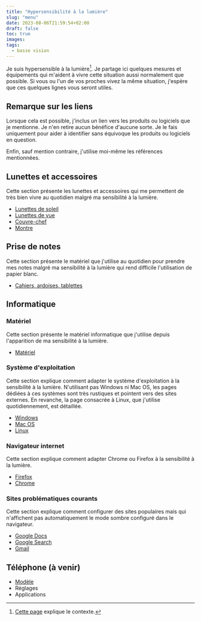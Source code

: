 ```yaml
---
title: "Hypersensibilité à la lumière"
slug: "menu"
date: 2023-08-06T21:59:54+02:00
draft: false
toc: true
images:
tags:
  - basse vision
---
```

Je suis hypersensible à la lumière[^1]. Je partage ici quelques mesures et équipements qui m'aident à vivre cette situation aussi normalement que possible. Si vous ou l'un de vos proches vivez la même situation, j'espère que ces quelques lignes vous seront utiles.

## Remarque sur les liens
Lorsque cela est possible, j'inclus un lien vers les produits ou logiciels que je mentionne. Je n'en retire aucun bénéfice d'aucune sorte. Je le fais uniquement pour aider à identifier sans équivoque les produits ou logiciels en question.

Enfin, sauf mention contraire, j'utilise moi-même les références mentionnées.

## Lunettes et accessoires
Cette section présente les lunettes et accessoires qui me permettent de très bien vivre au quotidien malgré ma sensibilité à la lumière.
* [Lunettes de soleil](lunettes-de-soleil)
* [Lunettes de vue](lunettes-de-vue)
* [Couvre-chef](couvre-chef)
* [Montre](montre)

## Prise de notes
Cette section présente le matériel que j'utilise au quotidien pour prendre mes notes malgré ma sensibilité à la lumière qui rend difficile l'utilisation de papier blanc.
* [Cahiers, ardoises, tablettes](prise-de-notes)

## Informatique
### Matériel
Cette section présente le matériel informatique que j'utilise depuis l'apparition de ma sensibilité à la lumière.
* [Matériel](materiel-informatique)
### Système d'exploitation
Cette section explique comment adapter le système d'exploitation à la sensibilité à la lumière. N'utilisant pas Windows ni Mac OS, les pages dédiées à ces systèmes sont très rustiques et pointent vers des sites externes. En revanche, la page consacrée à Linux, que j'utilise quotidiennement, est détaillée.
* [Windows](windows)
* [Mac OS](mac-os)
* [Linux](linux)
### Navigateur internet
Cette section explique comment adapter Chrome ou Firefox à la sensibilité à la lumière.
* [Firefox](firefox)
* [Chrome](chrome)
### Sites problématiques courants
Cette section explique comment configurer des sites populaires mais qui n'affichent pas automatiquement le mode sombre configuré dans le navigateur.
* [Google Docs](google-docs)
* [Google Search](https://support.google.com/websearch/answer/10633314?hl=fr)
* [Gmail](https://support.google.com/mail/answer/112508?hl=fr)
## Téléphone (à venir)
* [Modèle](telephone)
* Réglages
* Applications

[^1]: [Cette page](contexte) explique le contexte.